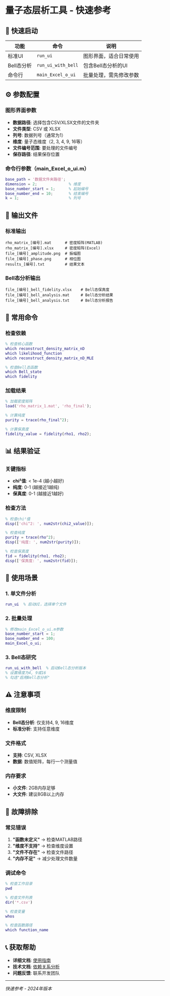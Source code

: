# 量子态层析工具 - 快速参考

## 🚀 快速启动

| 功能 | 命令 | 说明 |
|------|------|------|
| 标准UI | `run_ui` | 图形界面，适合日常使用 |
| Bell态分析 | `run_ui_with_bell` | 包含Bell态分析的UI |
| 命令行 | `main_Excel_o_ui` | 批量处理，需先修改参数 |

## ⚙️ 参数配置

### 图形界面参数
- **数据路径**: 选择包含CSV/XLSX文件的文件夹
- **文件类型**: CSV 或 XLSX
- **列号**: 数据列号（通常为1）
- **维度**: 量子态维度（2, 3, 4, 9, 16等）
- **文件编号范围**: 要处理的文件编号
- **保存路径**: 结果保存位置

### 命令行参数（main_Excel_o_ui.m）
```matlab
base_path = '数据文件夹路径';
dimension = 2;              % 维度
base_number_start = 1;      % 起始编号
base_number_end = 10;       % 结束编号
k = 1;                      % 列号
```

## 📁 输出文件

### 标准输出
```
rho_matrix_[编号].mat      # 密度矩阵(MATLAB)
rho_matrix_[编号].xlsx     # 密度矩阵(Excel)
file_[编号]_amplitude.png  # 振幅图
file_[编号]_phase.png      # 相位图
results_[编号].txt         # 结果文本
```

### Bell态分析输出
```
file_[编号]_bell_fidelity.xlsx    # Bell态保真度
file_[编号]_bell_analysis.mat     # Bell态分析结果
file_[编号]_bell_analysis.txt     # Bell态分析报告
```

## 🔧 常用命令

### 检查依赖
```matlab
% 检查核心函数
which reconstruct_density_matrix_nD
which likelihood_function
which reconstruct_density_matrix_nD_MLE

% 检查Bell态函数
which Bell_state
which fidelity
```

### 加载结果
```matlab
% 加载密度矩阵
load('rho_matrix_1.mat', 'rho_final');

% 计算纯度
purity = trace(rho_final^2);

% 计算保真度
fidelity_value = fidelity(rho1, rho2);
```

## 📊 结果验证

### 关键指标
- **chi²值**: < 1e-4 (越小越好)
- **纯度**: 0-1 (越接近1越纯)
- **保真度**: 0-1 (越接近1越好)

### 检查方法
```matlab
% 检查chi²值
disp(['chi^2: ', num2str(chi2_value)]);

% 检查纯度
purity = trace(rho^2);
disp(['纯度: ', num2str(purity)]);

% 检查保真度
fid = fidelity(rho1, rho2);
disp(['保真度: ', num2str(fid)]);
```

## 🎯 使用场景

### 1. 单文件分析
```matlab
run_ui  % 启动UI，选择单个文件
```

### 2. 批量处理
```matlab
% 修改main_Excel_o_ui.m参数
base_number_start = 1;
base_number_end = 100;
main_Excel_o_ui;
```

### 3. Bell态研究
```matlab
run_ui_with_bell  % 启动Bell态分析版本
% 设置维度为4, 9或16
% 勾选"启用Bell态分析"
```

## ⚠️ 注意事项

### 维度限制
- **Bell态分析**: 仅支持4, 9, 16维度
- **标准分析**: 支持任意维度

### 文件格式
- **支持**: CSV, XLSX
- **数据**: 数值矩阵，每行一个测量值

### 内存要求
- **小文件**: 2GB内存足够
- **大文件**: 建议8GB以上内存

## 🐛 故障排除

### 常见错误
1. **"函数未定义"** → 检查MATLAB路径
2. **"维度不支持"** → 检查维度设置
3. **"文件不存在"** → 检查文件路径
4. **"内存不足"** → 减少处理文件数量

### 调试命令
```matlab
% 检查工作目录
pwd

% 检查文件列表
dir('*.csv')

% 检查变量
whos

% 检查函数路径
which function_name
```

## 📞 获取帮助

- **详细文档**: [使用指南](使用指南.md)
- **技术文档**: [依赖关系分析](依赖关系分析文档.md)
- **问题反馈**: 联系开发团队

---

*快速参考 - 2024年版本*
